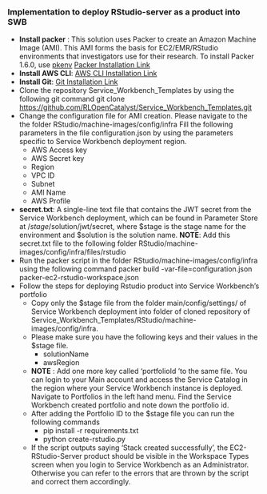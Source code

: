 ### Implementation to deploy RStudio-server as a product into SWB

 * **Install packer** : This solution uses Packer to create an Amazon Machine Image (AMI). This AMI forms the basis for EC2/EMR/RStudio environments that investigators use for their research.
To install Packer 1.6.0, use [pkenv](https://github.com/iamhsa/pkenv) 
[Packer Installation Link](https://learn.hashicorp.com/tutorials/packer/get-started-install-cli)
 * **Install AWS CLI**: [AWS  CLI Installation Link](https://docs.aws.amazon.com/cli/latest/userguide/cli-chap-install.html)
 *  **Install Git**: [Git Installation Link](https://git-scm.com/book/en/v2/Getting-Started-Installing-Git)
 * Clone the repository Service_Workbench_Templates by using the following git command
git clone https://github.com/RLOpenCatalyst/Service_Workbench_Templates.git
 * Change the configuration file for AMI creation.
Please navigate to the the folder RStudio/machine-images/config/infra
Fill the following parameters in the file configuration.json by using the parameters specific to Service Workbench deployment region.
	- AWS Access key
	- AWS Secret key
	- Region
	- VPC ID
	- Subnet
	- AMI Name
	- AWS Profile
 * **secret.txt**: A single-line text file that contains the JWT secret from the Service Workbench deployment, which can be found in Parameter Store at /$stage/$solution/jwt/secret, where $stage is the stage name for the environment and $solution is the solution name. 
**NOTE**: Add this secret.txt file to the following folder RStudio/machine-images/config/infra/files/rstudio
 * Run the packer script in the folder RStudio/machine-images/config/infra using the following command
packer build -var-file=configuration.json packer-ec2-rstudio-workspace.json
 * Follow the steps for deploying Rstudio product into Service Workbench’s portfolio
	 * Copy only the $stage file from the folder main/config/settings/ of
	   Service Workbench deployment into folder of cloned repository of
	   Service_Workbench_Templates/RStudio/machine-images/config/infra.
	 * Please make sure you have the following keys and their values in the
	   $stage file.
	   	-   solutionName
	   	-   awsRegion
	 * **NOTE** : Add one more key called ‘portfolioId ’to the same file. You can login to your Main account and access the Service Catalog in the region where your Service Workbench instance is deployed. Navigate to Portfolios in the left hand menu. Find the Service Workbench created portfolio and note down the portfolio id.
	 * After adding the Portfolio ID to the $stage file you can run the
	   following commands 	
	    * pip install -r requirements.txt  	 
	    *  python create-rstudio.py
	 * If the script outputs saying ‘Stack created successfully’, the EC2-RStudio-Server product should be visible in the Workspace Types screen when you login to Service Workbench as an Administrator. Otherwise you can refer to the errors that are thrown by the script and correct them accordingly.